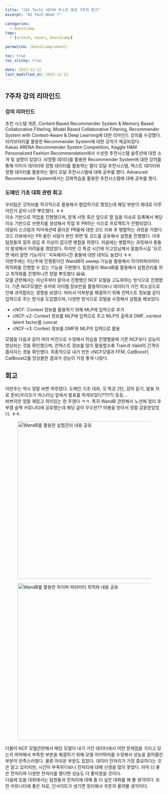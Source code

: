 ```yaml
---
title: "[AI Tech] 네이버 부스트 캠프 7주차 회고"
excerpt: "AI Tech Week 7"

categories:
  - boostcamp
tags:
  - [aitech, naver, boostcamp]

permalink: /boostcamp/week7/

toc: true
toc_sticky: true

date: 2023-12-22
last_modified_at: 2023-12-23
---
```


## 7주차 강의 리마인드

### 강의 리마인드

추천 시스템 개론, Content Based Recommender System & Memory Based Collaborative Filtering, Model Based Collaborative Filtering, Recommender System with Context-Aware & Deep Learning에 대한 리마인드 강의를 수강했다.<br>
라이브러리를 활용한 Recommender System에 대한 강의가 제공되었다. <br>
Kakao ARENA Recommender System Competition, Kaggle H&M Personalized Fashion Recommendation에서 수상한 추천시스템 솔루션에 대한 소개 및 설명이 있었다.
비정형 데이터를 활용한 Recommender System에 대한 강의를 통해 이미지 데이터와 정형 데이터를 활용하는 멀티 모달 추천시스템, 텍스트 데이터와 정형 데이터를 활용하는 멀티 모달 추천시스템에 대해 공부를 했다.
Advanced Recommender System에서는 강화학습을 활용한 추천시스템에 대해 공부를 했다.

### 도메인 기초 대회 관련 회고

우리팀은 깃허브를 적극적으로 활용해서 협업하기로 했었는데 해당 부분이 제대로 이루어진거 같아 너무 뿌듯했다. ㅎㅎ<br>
이슈 기반으로 작업을 진행했으며, 문제 사항 혹은 앞으로 할 일을 이슈로 등록해서 해당 이슈 기반으로 브랜치를 생성해서 작업 후 PR하는 식으로 프로젝트가 진행되었다. <br>
데일리 스크럼과 피어세션때 올라온 PR들에 대한 코드 리뷰 후 병합하는 과정을 거쳤다. 코드 리뷰에서는 PR 올린 사람이 본인 화면 및 코드를 공유해서 설명을 진행했다. 이후 팀원들의 질의 응답 후 이상이 없으면 병합을 하였다. 처음에는 병합하는 과정에서 충돌이 발생해서 어려움을 겪었었다. 하지만 깃 특강 시간에 이고잉님께서 말씀하시길 '모르면 에러 알면 기능이다.' 익숙해지니깐 충돌에 대한 대처도 늘었다 ㅎㅎ. <br>
이번주에는 지난주에 진행중이던 WandB의 sweep 기능을 활용해서 하이퍼파라미터 최적화를 진행할 수 있는 기능을 구현했다. 팀원들이 WandB를 활용해서 실험관리를 하고 최적화를 진행하니깐 정말 뿌듯했다 😃😃.<br>
모델 관련해서는 지난주부터 맡아서 진행했던 NCF 모델을 고도화하는 방식으로 진행했다. 기존 NCF모델은 유저와 아이템 정보만을 활용하다보니 데이터가 가진 희소성으로 인해 과적합되는 경향을 보였다. 따라서 이부분을 해결하기 위해 컨텍스트 정보를 같이 입력으로 주는 방식을 도입했으며, 다양한 방식으로 모델을 수정해서 실험을 해보았다. 
- cNCF: Context 정보를 활용하기 위해 MLP에 입력으로 추가
- cNCF-v2: Context 정보를 MLP에 입력으로 주고 MLP의 출력과 GMF, context latent factor를 concat
- cNCF-v3: Context 정보를 GMF와 MLP의 입력으로 활용

모델을 다음과 같이 여러 버전으로 수정해서 학습을 진행했을때 기존 NCF보다 성능이 향상되는 것을 확인했으며, 컨텍스트 정보를 많이 활용할수록 Train과 Valid의 간격이 좁아지는 겻을 확인했다. 최종적으로 내가 만든 cNCF모델과 FFM, CatBoost1, CatBoost2를 앙상블한 결과가 성능이 가장 좋게 나왔다.



## 회고
이번주는 역시 정말 바쁜 하루였다. 도메인 기초 대회, 깃 특강 2탄, 강의 듣기, 발표 자료 준비(우리조가 마스터님 앞에서 발표를 하게되었다??!!!?) 등등... <br>
바쁘지만 정말 재밌고 의미있는 한 주였다 ㅋㅋ. 특히 WandB 관련해서 노션에 정리 후 부캠 슬랙 커뮤니티에 공유했는데 해당 글이 무수한?? 따봉을 받아서 정말 감동받았었다. ㅎㅎ. 
<figure>
<img src = "https://github.com/ChangZero/ChangZero.github.io/assets/97018869/cd29bd65-c69e-4371-bb74-a0c68135067c" width = "900" height = "500" alt="WandB를 활용한 실험관리 내용 공유">  
</figure>

<figure>
<img src = "https://github.com/ChangZero/ChangZero.github.io/assets/97018869/ae0d764b-da3c-4b2c-84b8-f0446be38c5b" width = "900" height = "500" alt="WandB를 활용한 하이퍼 파라미터 최적화 내용 공유">  
</figure>

더불어 NCF 모델관련해서 해당 모델이 내가 가진 데이터에서 어떤 문제점을 가지고 있는지 파악해서 부족한 부분을 해결하기 위해 모델 아키텍처를 수정해서 성능을 끌어올린 부분이 만족스러웠다. 물론 아쉬운 부분도 있었다. 데이터 전처리가 가장 중요하다는 것은 알고 있어지만, 시간이 부족하다보니 전처리에 대해 신경을 많이 못썼다. 아마 더 좋은 전처리와 다양한 전처리를 했다면 성능도 더 좋아졌을 것이다. <br>
다음에 있을 대회에서는 팀원들과 전처리에 대해 좀 더 싶은 대화를 해 볼 생각이다. 또한 커뮤니티에 좋은 자료, 인사이트가 생기면 정리해서 꾸준히 올려볼 생각이다.